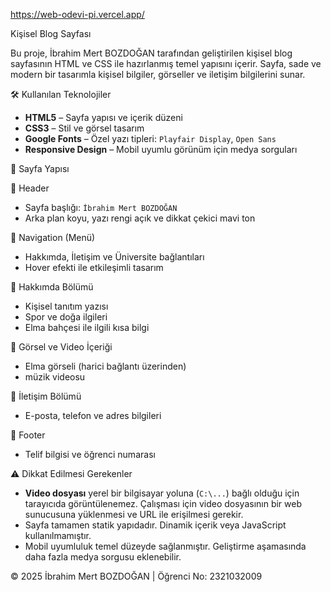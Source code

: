 
  https://web-odevi-pi.vercel.app/
  
  Kişisel Blog Sayfası

Bu proje, İbrahim Mert BOZDOĞAN tarafından geliştirilen kişisel blog sayfasının HTML ve CSS ile hazırlanmış temel yapısını içerir. Sayfa, sade ve modern bir tasarımla kişisel bilgiler, görseller ve iletişim bilgilerini sunar.

🛠️ Kullanılan Teknolojiler

- **HTML5** – Sayfa yapısı ve içerik düzeni
- **CSS3** – Stil ve görsel tasarım
- **Google Fonts** – Özel yazı tipleri: `Playfair Display`, `Open Sans`
- **Responsive Design** – Mobil uyumlu görünüm için medya sorguları

 📁 Sayfa Yapısı

 🔹 Header
- Sayfa başlığı: `İbrahim Mert BOZDOĞAN`
- Arka plan koyu, yazı rengi açık ve dikkat çekici mavi ton

 🔹 Navigation (Menü)
- Hakkımda, İletişim ve Üniversite bağlantıları
- Hover efekti ile etkileşimli tasarım

 🔹 Hakkımda Bölümü
- Kişisel tanıtım yazısı
- Spor ve doğa ilgileri
- Elma bahçesi ile ilgili kısa bilgi

 🔹 Görsel ve Video İçeriği
- Elma görseli (harici bağlantı üzerinden)
- müzik videosu

 🔹 İletişim Bölümü
- E-posta, telefon ve adres bilgileri

🔹 Footer
- Telif bilgisi ve öğrenci numarası

 ⚠️ Dikkat Edilmesi Gerekenler

- **Video dosyası** yerel bir bilgisayar yoluna (`C:\...`) bağlı olduğu için tarayıcıda görüntülenemez. Çalışması için video dosyasının bir web sunucusuna yüklenmesi ve URL ile erişilmesi gerekir.
- Sayfa tamamen statik yapıdadır. Dinamik içerik veya JavaScript kullanılmamıştır.
- Mobil uyumluluk temel düzeyde sağlanmıştır. Geliştirme aşamasında daha fazla medya sorgusu eklenebilir.

© 2025 İbrahim Mert BOZDOĞAN | Öğrenci No: 2321032009
